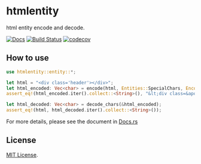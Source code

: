 # htmlentity

html entity encode and decode.

[![Docs](https://docs.rs/htmlentity/badge.svg)](https://docs.rs/htmlentity/badge.svg)
[![Build Status](https://travis-ci.com/fefit/htmlentity.svg?branch=main)](https://travis-ci.com/github/fefit/htmlentity)
[![codecov](https://codecov.io/gh/fefit/htmlentity/branch/main/graph/badge.svg)](https://codecov.io/gh/fefit/htmlentity)

## How to use

```rust
use htmlentity::entity::*;

let html = "<div class='header'></div>";
let html_encoded: Vec<char> = encode(html, Entities::SpecialChars, EncodeType::Named);
assert_eq!(html_encoded.iter().collect::<String>(), "&lt;div class=&apos;header&apos;&gt;&lt;/div&gt;");

let html_decoded: Vec<char> = decode_chars(&html_encoded);
assert_eq!(html, html_decoded.iter().collect::<String>());
```

For more details, please see the document in [Docs.rs](https://docs.rs/htmlentity)

## License

[MIT License](./LICENSE).

